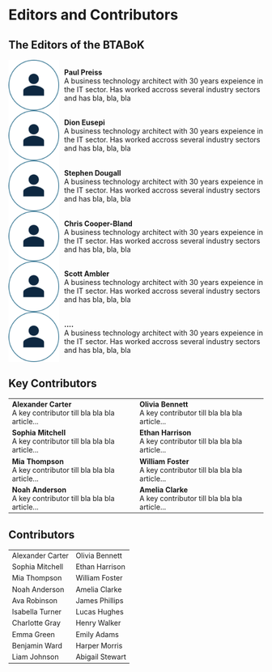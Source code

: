 # Editors and Contributors

## The Editors of the BTABoK



<div style="display: flex; align-items: center;">
  <img src="media\EAC01-Person.svg" alt="Image" width="100" style="margin-right: 10px;">
  <div style="display: block; align-items: left;">
  <p><b>Paul Preiss</b><br>A business technology architect with 30 years expeience in the IT sector. Has worked accross several industry sectors and has bla, bla, bla</p>
  </div>
</div>

<div style="display: flex; align-items: center;">
  <img src="media\EAC01-Person.svg" alt="Image" width="100" style="margin-right: 10px;">
  <div style="display: block; align-items: left;">
  <p><b>Dion Eusepi</b><br>A business technology architect with 30 years expeience in the IT sector. Has worked accross several industry sectors and has bla, bla, bla</p>
  </div>
</div>

<div style="display: flex; align-items: center;">
  <img src="media\EAC01-Person.svg" alt="Image" width="100" style="margin-right: 10px;">
  <div style="display: block; align-items: left;">
  <p><b>Stephen Dougall</b><br>A business technology architect with 30 years expeience in the IT sector. Has worked accross several industry sectors and has bla, bla, bla</p>
  </div>
</div>

<div style="display: flex; align-items: center;">
  <img src="media\EAC01-Person.svg" alt="Image" width="100" style="margin-right: 10px;">
  <div style="display: block; align-items: left;">
  <p><b>Chris Cooper-Bland</b><br>A business technology architect with 30 years expeience in the IT sector. Has worked accross several industry sectors and has bla, bla, bla</p>
  </div>
</div>

<div style="display: flex; align-items: center;">
  <img src="media\EAC01-Person.svg" alt="Image" width="100" style="margin-right: 10px;">
  <div style="display: block; align-items: left;">
  <p><b>Scott Ambler</b><br>A business technology architect with 30 years expeience in the IT sector. Has worked accross several industry sectors and has bla, bla, bla</p>
  </div>
</div>

<div style="display: flex; align-items: center;">
  <img src="media\EAC01-Person.svg" alt="Image" width="100" style="margin-right: 10px;">
  <div style="display: block; align-items: left;">
  <p><b>....</b><br>A business technology architect with 30 years expeience in the IT sector. Has worked accross several industry sectors and has bla, bla, bla</p>
  </div>
</div>

## Key Contributors



|      |      |
| ---- | ---- |
| **Alexander Carter**<br />A key contributor till bla bla bla article... | **Olivia Bennett**<br />A key contributor till bla bla bla article... |
| **Sophia Mitchell**<br />A key contributor till bla bla bla article... | **Ethan Harrison**<br />A key contributor till bla bla bla article... |
| **Mia Thompson**<br />A key contributor till bla bla bla article... | **William Foster**<br />A key contributor till bla bla bla article... |
| **Noah Anderson**<br />A key contributor till bla bla bla article... | **Amelia Clarke**<br />A key contributor till bla bla bla article... |

## Contributors



|      |      |
| ---- | ---- |
| Alexander Carter    | Olivia Bennett     |
| Sophia Mitchell     | Ethan Harrison     |
| Mia Thompson        | William Foster     |
| Noah Anderson       | Amelia Clarke      |
| Ava Robinson        | James Phillips     |
| Isabella Turner     | Lucas Hughes       |
| Charlotte Gray      | Henry Walker       |
| Emma Green          | Emily Adams        |
| Benjamin Ward       | Harper Morris      |
| Liam Johnson        | Abigail Stewart    |

